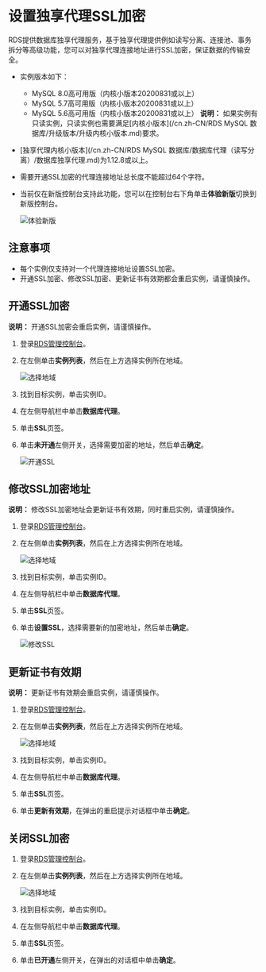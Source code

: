 # 设置独享代理SSL加密

RDS提供数据库独享代理服务，基于独享代理提供例如读写分离、连接池、事务拆分等高级功能，您可以对独享代理连接地址进行SSL加密，保证数据的传输安全。

-   实例版本如下：

    -   MySQL 8.0高可用版（内核小版本20200831或以上）
    -   MySQL 5.7高可用版（内核小版本20200831或以上）
    -   MySQL 5.6高可用版（内核小版本20200831或以上）
    **说明：** 如果实例有只读实例，只读实例也需要满足[内核小版本](/cn.zh-CN/RDS MySQL 数据库/升级版本/升级内核小版本.md)要求。

-   [独享代理内核小版本](/cn.zh-CN/RDS MySQL 数据库/数据库代理（读写分离）/数据库独享代理.md)为1.12.8或以上。
-   需要开通SSL加密的代理连接地址总长度不能超过64个字符。
-   当前仅在新版控制台支持此功能，您可以在控制台右下角单击**体验新版**切换到新版控制台。

    ![体验新版](https://static-aliyun-doc.oss-cn-hangzhou.aliyuncs.com/assets/img/zh-CN/6384325061/p182014.png)


## 注意事项

-   每个实例仅支持对一个代理连接地址设置SSL加密。
-   开通SSL加密、修改SSL加密、更新证书有效期都会重启实例，请谨慎操作。

## 开通SSL加密

**说明：** 开通SSL加密会重启实例，请谨慎操作。

1.  登录[RDS管理控制台](https://rds.console.aliyun.com/)。

2.  在左侧单击**实例列表**，然后在上方选择实例所在地域。

    ![选择地域](https://static-aliyun-doc.oss-cn-hangzhou.aliyuncs.com/assets/img/zh-CN/3074469951/p36543.png)

3.  找到目标实例，单击实例ID。

4.  在左侧导航栏中单击**数据库代理**。

5.  单击**SSL**页签。

6.  单击**未开通**左侧开关，选择需要加密的地址，然后单击**确定**。

    ![开通SSL](https://static-aliyun-doc.oss-cn-hangzhou.aliyuncs.com/assets/img/zh-CN/5427824061/p176828.png)


## 修改SSL加密地址

**说明：** 修改SSL加密地址会更新证书有效期，同时重启实例，请谨慎操作。

1.  登录[RDS管理控制台](https://rds.console.aliyun.com/)。

2.  在左侧单击**实例列表**，然后在上方选择实例所在地域。

    ![选择地域](https://static-aliyun-doc.oss-cn-hangzhou.aliyuncs.com/assets/img/zh-CN/3074469951/p36543.png)

3.  找到目标实例，单击实例ID。

4.  在左侧导航栏中单击**数据库代理**。

5.  单击**SSL**页签。

6.  单击**设置SSL**，选择需要新的加密地址，然后单击**确定**。

    ![修改SSL](https://static-aliyun-doc.oss-cn-hangzhou.aliyuncs.com/assets/img/zh-CN/5427824061/p176830.png)


## 更新证书有效期

**说明：** 更新证书有效期会重启实例，请谨慎操作。

1.  登录[RDS管理控制台](https://rds.console.aliyun.com/)。

2.  在左侧单击**实例列表**，然后在上方选择实例所在地域。

    ![选择地域](https://static-aliyun-doc.oss-cn-hangzhou.aliyuncs.com/assets/img/zh-CN/3074469951/p36543.png)

3.  找到目标实例，单击实例ID。

4.  在左侧导航栏中单击**数据库代理**。

5.  单击**SSL**页签。

6.  单击**更新有效期**，在弹出的重启提示对话框中单击**确定**。


## 关闭SSL加密

1.  登录[RDS管理控制台](https://rds.console.aliyun.com/)。

2.  在左侧单击**实例列表**，然后在上方选择实例所在地域。

    ![选择地域](https://static-aliyun-doc.oss-cn-hangzhou.aliyuncs.com/assets/img/zh-CN/3074469951/p36543.png)

3.  找到目标实例，单击实例ID。

4.  在左侧导航栏中单击**数据库代理**。

5.  单击**SSL**页签。

6.  单击**已开通**左侧开关，在弹出的对话框中单击**确定**。


